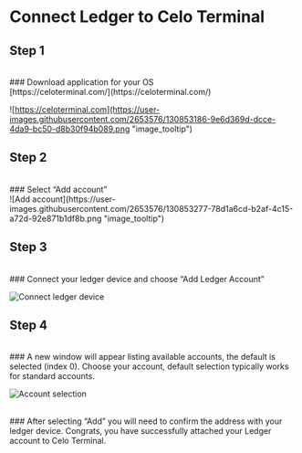 # Connect Ledger to Celo Terminal

## Step 1

</br>
### Download application for your OS
</br>
[https://celoterminal.com/](https://celoterminal.com/)

![https://celoterminal.com](https://user-images.githubusercontent.com/2653576/130853186-9e6d369d-dcce-4da9-bc50-d8b30f94b089.png "image_tooltip")

## Step 2
</br>
### Select “Add account”
</br>
![Add account](https://user-images.githubusercontent.com/2653576/130853277-78d1a6cd-b2af-4c15-a72d-92e871b1df8b.png "image_tooltip")

## Step 3
</br>
### Connect your ledger device and choose “Add Ledger Account”
</br>

![Connect ledger device](https://user-images.githubusercontent.com/2653576/130853460-0ca1dbf5-c2ad-4057-b24c-c30cec3af625.png "image_tooltip")


## Step 4
</br>
### A new window will appear listing available accounts, the default is selected (index 0). Choose your account, default selection typically works for standard accounts.
</br>

![Account selection](https://user-images.githubusercontent.com/2653576/130853544-4a0c8251-5720-4cd1-ac95-ecc84b740c85.png "image_tooltip")

</br>
### After selecting “Add” you will need to confirm the address with your ledger device. Congrats, you have successfully attached your Ledger account to Celo Terminal.
